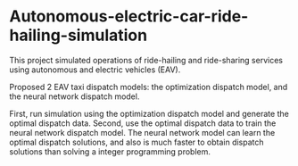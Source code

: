 # Autonomous-electric-car-ride-hailing-simulation
This project simulated operations of ride-hailing and ride-sharing services using autonomous and electric vehicles (EAV).

Proposed 2 EAV taxi dispatch models: the optimization dispatch model, and the neural network dispatch model.

First, run simulation using the optimization dispatch model and generate the optimal dispatch data. Second, use the optimal dispatch data to train the neural network dispatch model. The neural network model can learn the optimal dispatch solutions, and also is much faster to obtain dispatch solutions than solving a integer programming problem.
